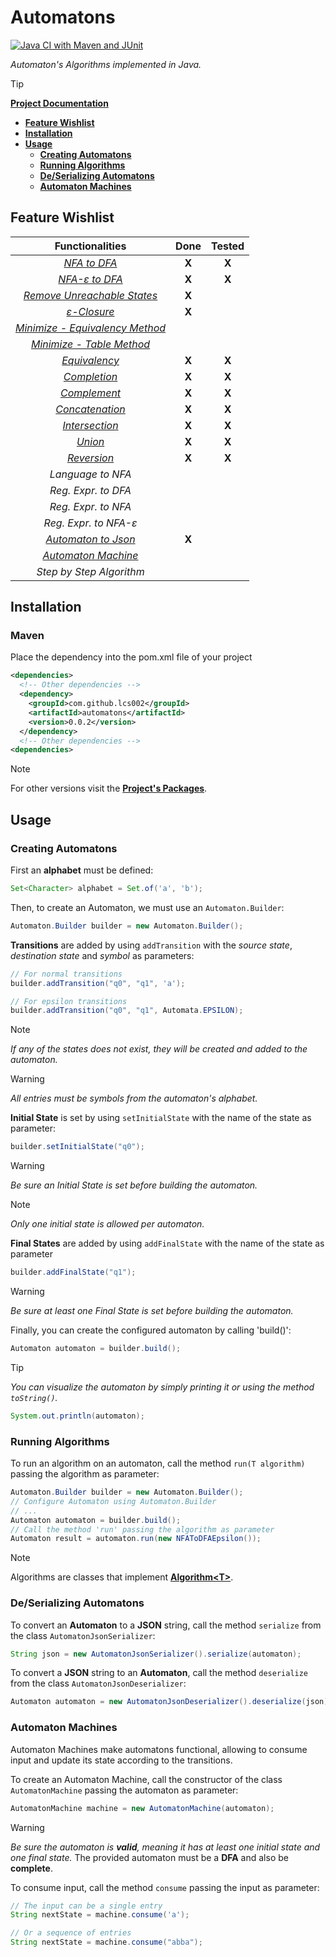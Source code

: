 # Automatons
[![Java CI with Maven and JUnit](https://github.com/Lcs002/Automatons/actions/workflows/maven.yml/badge.svg?branch=master)](https://github.com/Lcs002/Automatons/actions/workflows/maven.yml)

_Automaton's Algorithms implemented in Java._

> [!TIP]
> **[Project Documentation](https://lcs002.github.io/Automatons/)**

- **[Feature Wishlist](#feature-wishlist)**
- **[Installation](#installation)**
- **[Usage](#usage)**
  - **[Creating Automatons](#creating-automatons)**
  - **[Running Algorithms](#running-algorithms)**
  - **[De/Serializing Automatons](#deserializing-automatons)**
  - **[Automaton Machines](#automaton-machines)**

## Feature Wishlist

|                                                             **Functionalities**                                                              | **Done** | **Tested** |
|:--------------------------------------------------------------------------------------------------------------------------------------------:|:--------:|:----------:|
|                        _[NFA to DFA](src/main/java/com/github/lcs002/automatons/automaton/algorithms/NFAToDFA.java)_                         |  **X**   |   **X**    |
|                    _[NFA-ε to DFA](src/main/java/com/github/lcs002/automatons/automaton/algorithms/NFAToDFAEpsilon.java)_                    |  **X**   |   **X**    |
|        _[Remove Unreachable States](src/main/java/com/github/lcs002/automatons/automaton/algorithms/utility/RemoveUnreachable.java)_         |  **X**   |            |
|                _[ε-Closure](src/main/java/com/github/lcs002/automatons/automaton/algorithms/utility/GetEpsilonClosure.java)_                 |  **X**   |            |
| _[Minimize - Equivalency Method](src/main/java/com/github/lcs002/automatons/automaton/algorithms/minimization/MinimizationEquivalence.java)_ |          |            |
|       _[Minimize - Table Method](src/main/java/com/github/lcs002/automatons/automaton/algorithms/minimization/MinimizationTable.java)_       |          |            |
|                      _[Equivalency](src/main/java/com/github/lcs002/automatons/automaton/algorithms/Equivalency.java)_                       |  **X**   |   **X**    |
|                        _[Completion](src/main/java/com/github/lcs002/automatons/automaton/algorithms/Complete.java)_                         |  **X**   |   **X**    |
|                  _[Complement](src/main/java/com/github/lcs002/automatons/automaton/algorithms/properties/Complement.java)_                  |  **X**   |   **X**    |
|               _[Concatenation](src/main/java/com/github/lcs002/automatons/automaton/algorithms/properties/Concatenation.java)_               |  **X**   |   **X**    |
|                _[Intersection](src/main/java/com/github/lcs002/automatons/automaton/algorithms/properties/Intersection.java)_                |  **X**   |   **X**    |
|                       _[Union](src/main/java/com/github/lcs002/automatons/automaton/algorithms/properties/Union.java)_                       |  **X**   |   **X**    |
|                   _[Reversion](src/main/java/com/github/lcs002/automatons/automaton/algorithms/properties/Reversion.java)_                   |  **X**   |   **X**    |
|                                                              _Language to NFA_                                                               |          |            |
|                                                             _Reg. Expr. to DFA_                                                              |          |            |
|                                                             _Reg. Expr. to NFA_                                                              |          |            |
|                                                            _Reg. Expr. to NFA-ε_                                                             |          |            |
|                          _[Automaton to Json](src/main/java/com/github/lcs002/automatons/automaton/serialize/json)_                          |  **X**   |            |
|                  _[Automaton Machine](src/main/java/com/github/lcs002/automatons/automaton/machine/AutomatonMachine.java)_                   |          |            |
|                                                           _Step by Step Algorithm_                                                           |          |            |

## Installation
### Maven
Place the dependency into the pom.xml file of your project
```xml
<dependencies>
  <!-- Other dependencies -->
  <dependency>
    <groupId>com.github.lcs002</groupId>
    <artifactId>automatons</artifactId>
    <version>0.0.2</version>
  </dependency>
  <!-- Other dependencies -->
<dependencies>
```
> [!NOTE]
> For other versions visit the **[Project's Packages](https://github.com/Lcs002/Automatons/packages/2086857)**.


## Usage
### Creating Automatons
First an **alphabet** must be defined:
```java
Set<Character> alphabet = Set.of('a', 'b');
```

Then, to create an Automaton, we must use an `Automaton.Builder`:
```java
Automaton.Builder builder = new Automaton.Builder();
```

**Transitions** are added by using `addTransition` with the *source state*, *destination state* and *symbol* as parameters:
```java
// For normal transitions
builder.addTransition("q0", "q1", 'a');

// For epsilon transitions
builder.addTransition("q0", "q1", Automata.EPSILON);
```

> [!NOTE]
> _If any of the states does not exist, they will be created and added to the automaton._

> [!WARNING] 
> _All entries must be symbols from the automaton's alphabet._

**Initial State** is set by using `setInitialState` with the name of the state as parameter:
```java
builder.setInitialState("q0");
```

> [!WARNING]
> _Be sure an Initial State is set before building the automaton._

> [!NOTE] 
> _Only one initial state is allowed per automaton._

**Final States** are added by using `addFinalState` with the name of the state as parameter
```java
builder.addFinalState("q1");
```

> [!WARNING]
> _Be sure at least one Final State is set before building the automaton._

Finally, you can create the configured automaton by calling 'build()':
```java
Automaton automaton = builder.build();
```

> [!TIP]
> _You can visualize the automaton by simply printing it or using the method `toString()`._
> ```java
> System.out.println(automaton);
> ```

### Running Algorithms
To run an algorithm on an automaton, call the method `run(T algorithm)` passing the algorithm as parameter:
```java
Automaton.Builder builder = new Automaton.Builder();
// Configure Automaton using Automaton.Builder
// ...
Automaton automaton = builder.build();
// Call the method 'run' passing the algorithm as parameter
Automaton result = automaton.run(new NFAToDFAEpsilon());
```

> [!NOTE]
> Algorithms are classes that implement **[Algorithm\<T\>](src/main/java/com/github/lcs002/automatons/automaton/algorithms/Algorithm.java)**.

### De/Serializing Automatons
To convert an **Automaton** to a **JSON** string, call the method `serialize` from the class `AutomatonJsonSerializer`:
```java
String json = new AutomatonJsonSerializer().serialize(automaton);
```
To convert a **JSON** string to an **Automaton**, call the method `deserialize` from the class `AutomatonJsonDeserializer`:
```java
Automaton automaton = new AutomatonJsonDeserializer().deserialize(json);
```

### Automaton Machines
Automaton Machines make automatons functional, allowing to consume input and update its state according to the transitions.

To create an Automaton Machine, call the constructor of the class `AutomatonMachine` passing the automaton as parameter:
```java
AutomatonMachine machine = new AutomatonMachine(automaton);
```

> [!WARNING]
> _Be sure the automaton is **valid**, meaning it has at least one initial state and one final state._
> The provided automaton must be a **DFA** and also be **complete**.
> 

To consume input, call the method `consume` passing the input as parameter:
```java
// The input can be a single entry
String nextState = machine.consume('a');

// Or a sequence of entries
String nextState = machine.consume("abba");
```
